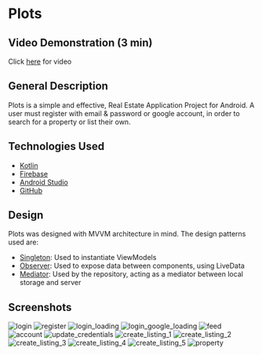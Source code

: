 # **Plots**

## Video Demonstration (3 min)
Click [here](https://drive.google.com/file/d/1JKAKsJUV44cgifjYCSxsLO1jdK5k56Mg/view?usp=sharing) for video

## General Description

Plots is a simple and effective, Real Estate Application Project for Android.
A user must register with email & password or google account, in order to 
search for a property or list their own.

## Technologies Used
- [Kotlin](https://kotlinlang.org/)
- [Firebase](https://firebase.google.com/)
- [Android Studio](https://developer.android.com/studio?gclid=CjwKCAjwzaSLBhBJEiwAJSRokg2K6M2tUvCGOKDNOqlgIgAbD9FI65RmKYMdCbT7oeOyhQrYpQAmEhoC23YQAvD_BwE&gclsrc=aw.ds)
- [GitHub](https://github.com/)

## Design
Plots was designed with MVVM architecture in mind. The design patterns used are:
- [Singleton](https://refactoring.guru/design-patterns/singleton): Used to instantiate ViewModels
- [Observer](https://refactoring.guru/design-patterns/observer): Used to expose data between components, using LiveData
- [Mediator](https://refactoring.guru/design-patterns/mediator): Used by the repository, acting as a mediator between local storage and server

## Screenshots

![login](https://user-images.githubusercontent.com/64581539/138964932-857b3af1-5e8d-409d-95fa-7f3977d5b2e3.jpg)
![register](https://user-images.githubusercontent.com/64581539/138964962-8ef247b0-0069-4832-a762-cd293d9631bd.jpg)
![login_loading](https://user-images.githubusercontent.com/64581539/138964935-8a6dcbb7-7cdb-4b3a-8ac0-b34277f06720.jpg)
![login_google_loading](https://user-images.githubusercontent.com/64581539/138964934-5085b2a3-7833-4f09-95f8-987ce820564d.jpg)
![feed](https://user-images.githubusercontent.com/64581539/138964985-41b175d6-e3bb-4bb4-abae-1f44328f3b64.jpg)
![account](https://user-images.githubusercontent.com/64581539/138964992-32818cf5-db79-483f-8b99-280a3fa4b6fa.jpg)
![update_credentials](https://user-images.githubusercontent.com/64581539/138964998-4c2e3a55-7fa9-4c38-9679-0ae311802176.jpg)
![create_listing_1](https://user-images.githubusercontent.com/64581539/138965007-7d249ad8-ec6d-4041-b865-9d58db6c66c7.jpg)
![create_listing_2](https://user-images.githubusercontent.com/64581539/138965008-dac4f133-272f-4541-8456-2b2f0dd8ed3b.jpg)
![create_listing_3](https://user-images.githubusercontent.com/64581539/138965009-b1f736a5-958c-4d52-a083-b09c1d4cd91a.jpg)
![create_listing_4](https://user-images.githubusercontent.com/64581539/138965010-749b7730-62d8-427d-a489-73175e3bd7a3.jpg)
![create_listing_5](https://user-images.githubusercontent.com/64581539/138965012-3e45e55e-d735-41e8-b9cb-9a8b00d982b3.jpg)
![property](https://user-images.githubusercontent.com/64581539/138965026-6f5a34f0-1262-412b-9837-6ef0b31f099c.jpg)
